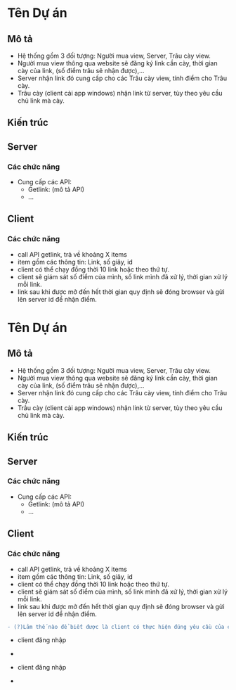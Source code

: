 # Tên Dự án 

## Mô tả
- Hệ thống gồm 3 đối tượng: Người mua view, Server, Trâu cày view. 
- Người mua view thông qua website sẽ đăng ký link cần cày, thời gian cày của link, (số điểm trâu sẽ nhận được),...  
- Server nhận link đó cung cấp cho các Trâu cày view, tính điểm cho Trâu cày.
- Trâu cày (client cài app windows) nhận link từ server, tùy theo yêu cầu chủ link mà cày.
## Kiến trúc

## Server 
### Các chức năng
- Cung cấp các API: 
    - Getlink: (mô tả API)
    - ...
## Client
### Các chức năng
- call API getlink, trả về khoảng X items 
- item gồm các thông tin:  Link, số giây, id
- client có thể chạy đồng thời 10 link hoặc theo thứ tự.
- client sẽ giám sát số điểm của mình, số link mình đã xử lý, thời gian xử lý mỗi link. 
- link sau khi được mở đến hết thời gian quy định sẽ đóng browser và gửi lên server id để nhận điểm. 
 
# Tên Dự án 

## Mô tả
- Hệ thống gồm 3 đối tượng: Người mua view, Server, Trâu cày view. 
- Người mua view thông qua website sẽ đăng ký link cần cày, thời gian cày của link, (số điểm trâu sẽ nhận được),...  
- Server nhận link đó cung cấp cho các Trâu cày view, tính điểm cho Trâu cày.
- Trâu cày (client cài app windows) nhận link từ server, tùy theo yêu cầu chủ link mà cày.
## Kiến trúc

## Server 
### Các chức năng
- Cung cấp các API: 
    - Getlink: (mô tả API)
    - ...
## Client
### Các chức năng
- call API getlink, trả về khoảng X items 
- item gồm các thông tin:  Link, số giây, id
- client có thể chạy đồng thời 10 link hoặc theo thứ tự.
- client sẽ giám sát số điểm của mình, số link mình đã xử lý, thời gian xử lý mỗi link. 
- link sau khi được mở đến hết thời gian quy định sẽ đóng browser và gửi lên server id để nhận điểm. 
 
```diff
- (?)Lảm thế nào để biết được là client có thực hiện đúng yêu cầu của chủ link(?) 
```
        

- client đăng nhập
- 



- client đăng nhập
- 

